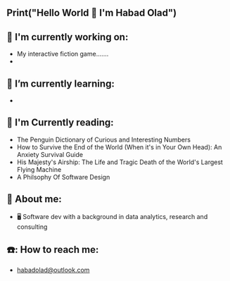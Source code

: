 ## Print("Hello World 👋 I'm Habad Olad")

<!--
**HabadOlad/HabadOlad** is a ✨ _special_ ✨ repository because its `README.md` (this file) appears on your GitHub profile.

Here are some ideas to get you started:

- 🔭 I’m currently working on ...
- 🌱 I’m currently learning ...
- 👯 I’m looking to collaborate on ...
- 🤔 I’m looking for help with ...
- 💬 Ask me about ...
- 📫 How to reach me: ...
- 😄 Pronouns: ...
- ⚡ Fun fact: ...
-->

## 🔭 I'm currently working on: 
- My interactive fiction game.......
- 


## 🌱 I’m currently learning:
- 

## 📖 I'm Currently reading:
- The Penguin Dictionary of Curious and Interesting Numbers
- How to Survive the End of the World (When it's in Your Own Head): An Anxiety Survival Guide
- His Majesty's Airship: The Life and Tragic Death of the World's Largest Flying Machine
- A Philsophy Of Software Design 


## 📖 About me:
- 🖥 Software dev with a background in data analytics, research and consulting


## ☎️: How to reach me:
- [habadolad@outlook.com](mailto:habadolad@outlook.com)
